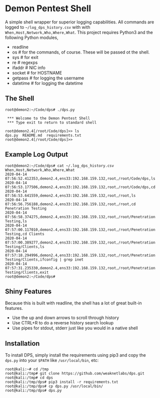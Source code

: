 # Demon Pentest Shell
A simple shell wrapper for superior logging capabilities. All commands are logged to ```~/log_dps_history.csv``` with with ```When,Host,Network,Who,Where,What```.
This project requires Python3 and the following Python modules,
* readline
* os # for the commands, of course. These will be passed ot the shell.
* sys # for exit
* re # regexps
* ifaddr # NIC info
* socket # for HOSTNAME
* getpass # for logging the username
* datetime # for logging the datetime

## The Shell
```
root@demon2:~/Code/dps# ./dps.py 

 *** Welcome to the Demon Pentest Shell
 *** Type exit to return to standard shell

root@demon2.4[/root/Code/dps]>> ls
dps.py  README.md  requirements.txt
root@demon2.4[/root/Code/dps]>> 
```
## Example Log Output
```
root@demon2:~/Code/dps# cat ~/.log_dps_history.csv 
When,Host,Network,Who,Where,What
2020-04-14 07:56:52.412353,demon2.4,ens33:192.168.159.132,root,/root/Code/dps,ls
2020-04-14 07:56:53.177506,demon2.4,ens33:192.168.159.132,root,/root/Code/dps,cd
2020-04-14 07:56:53.641559,demon2.4,ens33:192.168.159.132,root,/root,ls
2020-04-14 07:56:56.756188,demon2.4,ens33:192.168.159.132,root,/root,cd Penetration Testing
2020-04-14 07:56:58.374275,demon2.4,ens33:192.168.159.132,root,/root/Penetration Testing,ls
2020-04-14 07:57:00.117010,demon2.4,ens33:192.168.159.132,root,/root/Penetration Testing,cd Clients
2020-04-14 07:57:00.389277,demon2.4,ens33:192.168.159.132,root,/root/Penetration Testing/Clients,ls
2020-04-14 07:57:18.294996,demon2.4,ens33:192.168.159.132,root,/root/Penetration Testing/Clients,ifconfig | grep inet
2020-04-14 07:57:31.235330,demon2.4,ens33:192.168.159.132,root,/root/Penetration Testing/Clients,exit
root@demon2:~/Code/dps#
```
## Shiny Features
Because this is built with readline, the shell has a lot of great built-in features. 
* Use the up and down arrows to scroll through history
* Use CTRL+R to do a reverse history search lookup
* Use pipes for stdout, stderr just like you would in a native shell

## Installation
To install DPS, simply install the requirements using pip3 and copy the ```dps.py``` into your ```$PATH``` like ```/usr/local/bin```, etc:
```
root@kali:~# cd /tmp
root@kali:/tmp# git clone https://github.com/weaknetlabs/dps.git
root@kali:/tmp# cd dps
root@kali:/tmp/dps# pip3 install -r requirements.txt
root@kali:/tmp/dps# cp dps.py /usr/local/bin/
root@kali:/tmp/dps# dps.py
```

